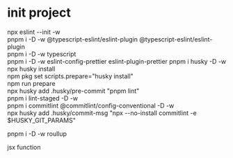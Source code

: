 # init project

npx eslint --init -w  
pnpm i -D -w @typescript-eslint/eslint-plugin @typescript-eslint/eslint-plugin  
pnpm i -D -w typescript  
pnpm i -D -w eslint-config-prettier eslint-plugin-prettier
pnpm i husky -D -w  
npx husky install  
npm pkg set scripts.prepare="husky install"  
npm run prepare  
npx husky add .husky/pre-commit "pnpm lint"  
pnpm i lint-staged -D -w  
pnpm i commitlint @commitlint/config-conventional -D -w  
npx husky add .husky/commit-msg "npx --no-install commitlint -e $HUSKY_GIT_PARAMS"

pnpm i -D -w roullup

jsx function